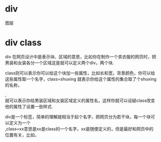 # div 

图层

# div class

div 在网页设计中是表示块、区域的意思，比如你在制作一个卖衣服的网页时，把男装和女装各分一个区域这是就可以定义两个div，两个块.

class则可以表示你可以给这个块加一些属性，比如长和宽，背景颜色，你可以给这些属性取一个名字，class=shuxing 就表示你给这个属性的集合取了个shuxing的名称，<div class=nanzhuang>,<div class=nvzhuang> 就可以表示你给男装区域和女装区域定义的属性名，这样你就可以设疑class改变他的属性了设置一些样式.
  
<div class=.....>div是一个标签，简单的理解就相当于起个名字，把网页分为若干块，每一个块可以定义为一个<div>,class=xx意思是xx是class的一个名字，xx是随便定义的，但是最好和网页中的位置有关，比如，<div class=top>
